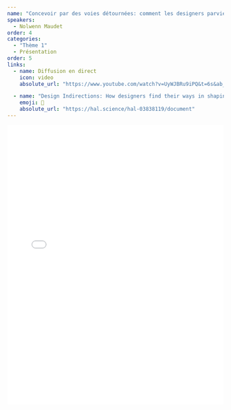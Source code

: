 ```yaml
---
name: "Concevoir par des voies détournées: comment les designers parviennent à façonner les systèmes algorithmiques"
speakers:
  - Nolwenn Maudet
order: 4
categories:
  - "Thème 1"
  - Présentation
order: 5
links:
  - name: Diffusion en direct
    icon: video
    absolute_url: "https://www.youtube.com/watch?v=UyWJBRu9iPQ&t=6s&ab_channel=Journ%C3%A9escientifiqueIHMetIA"

  - name: "Design Indirections: How designers find their ways in shaping algorithmic systems"
    emoji: 📄 
    absolute_url: "https://hal.science/hal-03838119/document"
---
```


<embed src="/assets/archive2023/presentations/presentation_ihmia_nolwenn_maudet_2023.pdf" type="application/pdf" width="100%" height="650px" />

